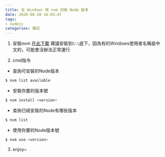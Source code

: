 ```yaml
---
title: 在 Windows 用 nvm 切換 Node 版本
date: 2020-08-28 16:03:47
tags:
- nodejs
categories: 筆記
---
```

1. 安裝nvm
[在此下載](https://github.com/coreybutler/nvm-windows)
建議安裝到`C:\`底下，因為有的Windows使用者名稱是中文的，可能會沒辦法正常運行
<!-- more -->
2. cmd指令
* 查詢可安裝的Node版本
```bash
$ nvm list available
```

* 安裝你要的版本號
```bash
$ nvm install <version>
```

* 查詢已經安裝的Node有哪些版本
```bash
$ nvm list
```

* 使用你要的Node版本號
```bash
$ nvm use <version>
```
3. enjoy~